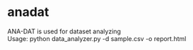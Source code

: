 # anadat
ANA-DAT is used for dataset analyzing\
Usage:  python data_analyzer.py -d sample.csv -o report.html

